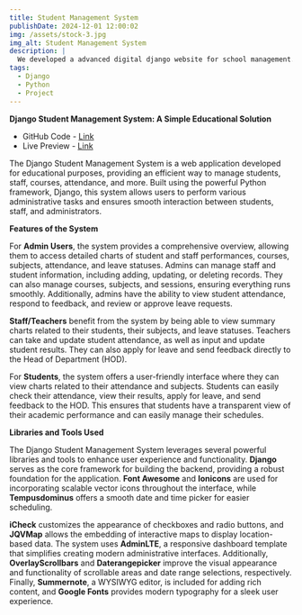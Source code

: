 ```yaml
---
title: Student Management System
publishDate: 2024-12-01 12:00:02
img: /assets/stock-3.jpg
img_alt: Student Management System
description: |
  We developed a advanced digital django website for school management.
tags:
  - Django
  - Python
  - Project
---
```


**Django Student Management System: A Simple Educational Solution**
- GitHub Code - [Link](https://github.com/Gopal-Khadka/django-student-management-system)
- Live Preview - [Link](https://github.com/Gopal-Khadka/django-student-management-system)

The Django Student Management System is a web application developed for educational purposes, providing an efficient way to manage students, staff, courses, attendance, and more. Built using the powerful Python framework, Django, this system allows users to perform various administrative tasks and ensures smooth interaction between students, staff, and administrators.

**Features of the System**

For **Admin Users**, the system provides a comprehensive overview, allowing them to access detailed charts of student and staff performances, courses, subjects, attendance, and leave statuses. Admins can manage staff and student information, including adding, updating, or deleting records. They can also manage courses, subjects, and sessions, ensuring everything runs smoothly. Additionally, admins have the ability to view student attendance, respond to feedback, and review or approve leave requests.

**Staff/Teachers** benefit from the system by being able to view summary charts related to their students, their subjects, and leave statuses. Teachers can take and update student attendance, as well as input and update student results. They can also apply for leave and send feedback directly to the Head of Department (HOD).

For **Students**, the system offers a user-friendly interface where they can view charts related to their attendance and subjects. Students can easily check their attendance, view their results, apply for leave, and send feedback to the HOD. This ensures that students have a transparent view of their academic performance and can easily manage their schedules.

**Libraries and Tools Used**

The Django Student Management System leverages several powerful libraries and tools to enhance user experience and functionality. **Django** serves as the core framework for building the backend, providing a robust foundation for the application. **Font Awesome** and **Ionicons** are used for incorporating scalable vector icons throughout the interface, while **Tempusdominus** offers a smooth date and time picker for easier scheduling.

**iCheck** customizes the appearance of checkboxes and radio buttons, and **JQVMap** allows the embedding of interactive maps to display location-based data. The system uses **AdminLTE**, a responsive dashboard template that simplifies creating modern administrative interfaces. Additionally, **OverlayScrollbars** and **Daterangepicker** improve the visual appearance and functionality of scrollable areas and date range selections, respectively. Finally, **Summernote**, a WYSIWYG editor, is included for adding rich content, and **Google Fonts** provides modern typography for a sleek user experience.
